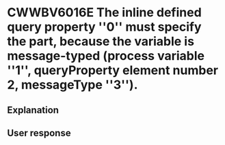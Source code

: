 # CWWBV6016E The inline defined query property ''0'' must specify the part, because the variable is message-typed (process variable ''1'', queryProperty element number 2, messageType ''3'').

## Explanation

## User response